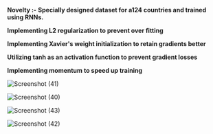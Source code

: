 **Novelty :-**
**Specially designed dataset for a124 countries and trained using RNNs.**

**Implementing L2 regularization to prevent over fitting**

**Implementing Xavier's weight initialization to retain gradients better**

**Utilizing tanh as an activation function to prevent gradient losses**

**Implementing momentum to speed up training**


![Screenshot (41)](https://user-images.githubusercontent.com/43857178/137639308-105cc805-b1bc-4281-9cd9-4108dfc68a72.png)

![Screenshot (40)](https://user-images.githubusercontent.com/43857178/137639309-cfed356b-15ec-4b3e-875b-59fadd352ec3.png)

![Screenshot (43)](https://user-images.githubusercontent.com/43857178/137639315-087816ad-9a28-4024-ba26-f8dad8084eb6.png)

![Screenshot (42)](https://user-images.githubusercontent.com/43857178/137639320-fae500d5-f271-46d1-a7ff-f63808e6c3c9.png)
